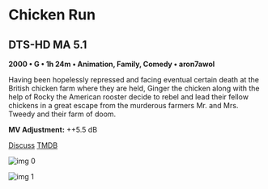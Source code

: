 # Chicken Run

## DTS-HD MA 5.1

**2000 • G • 1h 24m • Animation, Family, Comedy • aron7awol**

Having been hopelessly repressed and facing eventual certain death at the British chicken farm where they are held, Ginger the chicken along with the help of Rocky the American rooster decide to rebel and lead their fellow chickens in a great escape from the murderous farmers Mr. and Mrs. Tweedy and their farm of doom.

**MV Adjustment:** ++5.5 dB

[Discuss](https://www.avsforum.com/threads/bass-eq-for-filtered-movies.2995212/post-58470384)  [TMDB](7443)

![img 0](https://i.imgur.com/3Pktcos.jpg)

![img 1](https://i.imgur.com/KDVzfVj.png)

